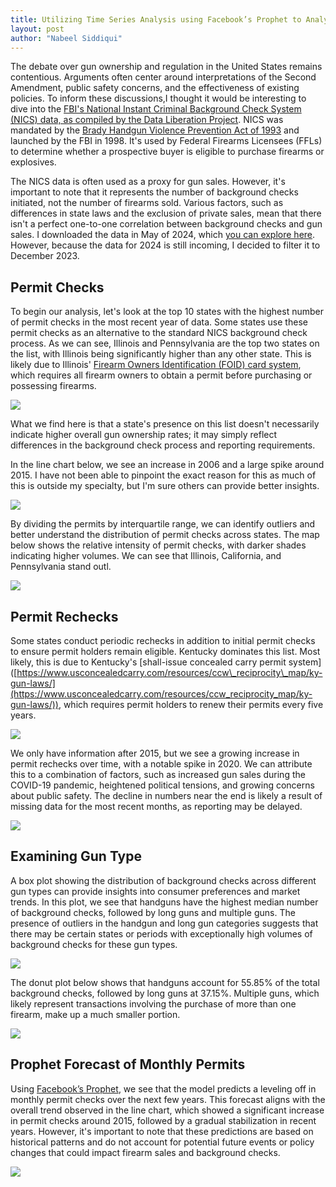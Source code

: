```yaml
---
title: Utilizing Time Series Analysis using Facebook’s Prophet to Analyze Firearm Permits
layout: post
author: "Nabeel Siddiqui"
---
```


The debate over gun ownership and regulation in the United States remains contentious. Arguments often center around interpretations of the Second Amendment, public safety concerns, and the effectiveness of existing policies. To inform these discussions,I thought it would be interesting to dive into the [FBI's National Instant Criminal Background Check System (NICS) data, as compiled by the Data Liberation Project](https://github.com/data-liberation-project/nics-firearm-background-checks). NICS was mandated by the [Brady Handgun Violence Prevention Act of 1993](https://en.wikipedia.org/wiki/Brady_Handgun_Violence_Prevention_Act) and launched by the FBI in 1998. It's used by Federal Firearms Licensees (FFLs) to determine whether a prospective buyer is eligible to purchase firearms or explosives.

The NICS data is often used as a proxy for gun sales. However, it's important to note that it represents the number of background checks initiated, not the number of firearms sold. Various factors, such as differences in state laws and the exclusion of private sales, mean that there isn't a perfect one-to-one correlation between background checks and gun sales. I downloaded the data in May of 2024, which [you can explore here](../assets/firearm_background_reports/Firearm%20Background%20Reports%20May%202024.csv). However, because the data for 2024 is still incoming, I decided to filter it to December 2023. 

## Permit Checks

To begin our analysis, let's look at the top 10 states with the highest number of permit checks in the most recent year of data. Some states use these permit checks as an alternative to the standard NICS background check process. As we can see, Illinois and Pennsylvania are the top two states on the list, with Illinois being significantly higher than any other state. This is likely due to Illinois' [Firearm Owners Identification (FOID) card system](https://en.wikipedia.org/wiki/Firearm_Owner%27s_Identification), which requires all firearm owners to obtain a permit before purchasing or possessing firearms.

![](../assets/firearm_background_reports/Top%2010%20State%20Permits.png)

What we find here is that a state's presence on this list doesn't necessarily indicate higher overall gun ownership rates; it may simply reflect differences in the background check process and reporting requirements.

In the line chart below, we see an increase in 2006 and a large spike around 2015. I have not been able to pinpoint the exact reason for this as much of this is outside my specialty, but I'm sure others can provide better insights.

![](../assets/firearm_background_reports/total_permits_line_chart.png)

By dividing the permits by interquartile range, we can identify outliers and better understand the distribution of permit checks across states. The map below shows the relative intensity of permit checks, with darker shades indicating higher volumes. We can see that Illinois, California, and Pennsylvania stand outl.

![](../assets/firearm_background_reports/state_permits_iqr.png)

## Permit Rechecks

Some states conduct periodic rechecks in addition to initial permit checks to ensure permit holders remain eligible. Kentucky dominates this list. Most likely, this is due to Kentucky's \[shall-issue concealed carry permit system\]([https://www.usconcealedcarry.com/resources/ccw\_reciprocity\_map/ky-gun-laws/](https://www.usconcealedcarry.com/resources/ccw_reciprocity_map/ky-gun-laws/)), which requires permit holders to renew their permits every five years. 

![](../assets/firearm_background_reports/Top%2010%20State%20Permit%20Recheck.png)

We only have information after 2015, but we see a growing increase in permit rechecks over time, with a notable spike in 2020. We can attribute this to a combination of factors, such as increased gun sales during the COVID-19 pandemic, heightened political tensions, and growing concerns about public safety. The decline in numbers near the end is likely a result of missing data for the most recent months, as reporting may be delayed.

![](../assets/firearm_background_reports/total_permits_recheck_line_chart.png)

## Examining Gun Type

A box plot showing the distribution of background checks across different gun types can provide insights into consumer preferences and market trends. In this plot, we see that handguns have the highest median number of background checks, followed by long guns and multiple guns. The presence of outliers in the handgun and long gun categories suggests that there may be certain states or periods with exceptionally high volumes of background checks for these gun types.

![](../assets/firearm_background_reports/Box%20Plot%20Gun%20Type%20Include%20Outliers.png)

The donut plot below shows that handguns account for 55.85% of the total background checks, followed by long guns at 37.15%. Multiple guns, which likely represent transactions involving the purchase of more than one firearm, make up a much smaller portion.

![](../assets/firearm_background_reports/Gun%20Type%20Pie%20Chart%202023.png)

## Prophet Forecast of Monthly Permits

Using [Facebook’s Prophet](https://facebook.github.io/prophet/), we see that the model predicts a leveling off in monthly permit checks over the next few years. This forecast aligns with the overall trend observed in the line chart, which showed a significant increase in permit checks around 2015, followed by a gradual stabilization in recent years. However, it's important to note that these predictions are based on historical patterns and do not account for potential future events or policy changes that could impact firearm sales and background checks. 

![](../assets/firearm_background_reports/Prophet%20Forecast%20Monthly%20Permits.png)